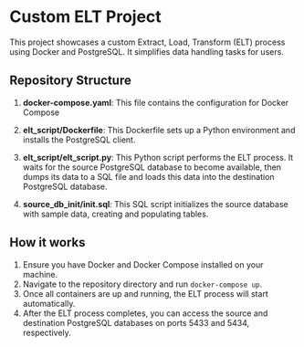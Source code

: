 # Custom ELT Project

This project showcases a custom Extract, Load, Transform (ELT) process using Docker and PostgreSQL. It simplifies data handling tasks for users.

## Repository Structure

1. **docker-compose.yaml**: This file contains the configuration for Docker Compose

2. **elt_script/Dockerfile**: This Dockerfile sets up a Python environment and installs the PostgreSQL client.

3. **elt_script/elt_script.py**: This Python script performs the ELT process. It waits for the source PostgreSQL database to become available, then dumps its data to a SQL file and loads this data into the destination PostgreSQL database.

4. **source_db_init/init.sql**: This SQL script initializes the source database with sample data, creating and populating tables.



## How it works

1. Ensure you have Docker and Docker Compose installed on your machine.
2. Navigate to the repository directory and run `docker-compose up`.
3. Once all containers are up and running, the ELT process will start automatically.
4. After the ELT process completes, you can access the source and destination PostgreSQL databases on ports 5433 and 5434, respectively.
